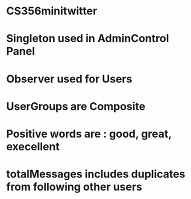 # CS356minitwitter
# Singleton used in AdminControl Panel
# Observer used for Users
# UserGroups are Composite
# Positive words are : good, great, execellent 
# totalMessages includes duplicates from following other users
